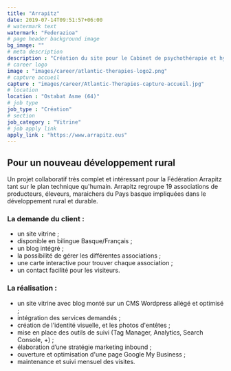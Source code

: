 ```yaml
---
title: "Arrapitz"
date: 2019-07-14T09:51:57+06:00
# watermark text
watermark: "Federazioa"
# page header background image
bg_image: ""
# meta description
description : "Création du site pour le Cabinet de psychothérapie et hypnothérapie basé à Anglet."
# career logo
image : "images/career/atlantic-therapies-logo2.png"
# capture accueil
capture : "images/career/Atlantic-Therapies-capture-accueil.jpg"
# location
location : "Ostabat Asme (64)"
# job type
job_type : "Création"
# section
job_category : "Vitrine"
# job apply link
apply_link : "https://www.arrapitz.eus"
---
```



## Pour un nouveau développement rural

Un projet collaboratif très complet et intéressant pour la Fédération Arrapitz tant sur le plan technique qu'humain. Arrapitz regroupe 19 associations de producteurs, éleveurs, maraichers du Pays basque impliquées dans le développement rural et durable.


### La demande du client :

* un site vitrine ;
* disponible en bilingue Basque/Français ;
* un blog intégré ;
* la possibilité de gérer les différentes associations ;
* une carte interactive pour trouver chaque association ;
* un contact facilité pour les visiteurs.


### La réalisation :

* un site vitrine avec blog monté sur un CMS Wordpress allégé et optimisé ;
* intégration des services demandés ;
* création de l'identité visuelle, et les photos d'entêtes ;
* mise en place des outils de suivi (Tag Manager, Analytics, Search Console, +) ;
* élaboration d’une stratégie marketing inbound ;
* ouverture et optimisation d'une page Google My Business ;
* maintenance et suivi mensuel des visites.
